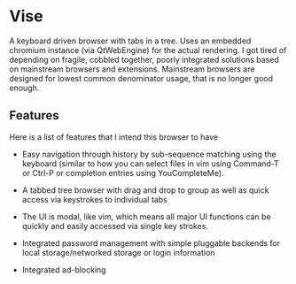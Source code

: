 Vise
======

A keyboard driven browser with tabs in a tree. Uses an embedded chromium
instance (via QtWebEngine) for the actual rendering. I got tired of
depending on fragile, cobbled together, poorly integrated solutions based on
mainstream browsers and extensions. Mainstream browsers are designed for lowest
common denominator usage, that is no longer good enough.


Features
----------

Here is a list of features that I intend this browser to have

 * Easy navigation through history by sub-sequence matching using the keyboard
   (similar to how you can select files in vim using Command-T or Ctrl-P or
   completion entries using YouCompleteMe).

 * A tabbed tree browser with drag and drop to group as well as quick access
   via keystrokes to individual tabs

 * The UI is modal, like vim, which means all major UI functions can be quickly
   and easily accessed via single key strokes.

 * Integrated password management with simple pluggable backends for local
   storage/networked storage or login information

 * Integrated ad-blocking
